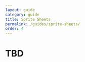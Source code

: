 ```yaml
---
layout: guide
category: guide
title: Sprite Sheets
permalink: /guides/sprite-sheets/
order: 4
---
```

# TBD
